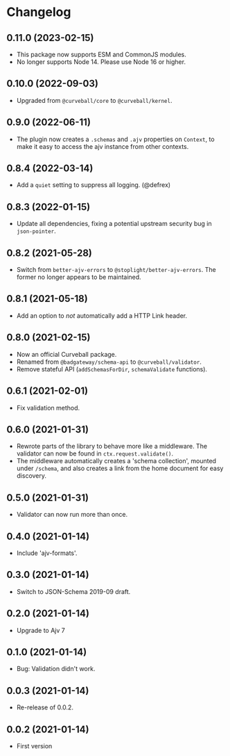 Changelog
=========

0.11.0 (2023-02-15)
-------------------

* This package now supports ESM and CommonJS modules.
* No longer supports Node 14. Please use Node 16 or higher.


0.10.0 (2022-09-03)
-------------------

* Upgraded from `@curveball/core` to `@curveball/kernel`.


0.9.0 (2022-06-11)
------------------

* The plugin now creates a `.schemas` and `.ajv` properties on `Context`, to
  make it easy to access the ajv instance from other contexts.


0.8.4 (2022-03-14)
------------------

* Add a `quiet` setting to suppress all logging. (@defrex)


0.8.3 (2022-01-15)
------------------

* Update all dependencies, fixing a potential upstream security bug in
  `json-pointer`.


0.8.2 (2021-05-28)
------------------

* Switch from `better-ajv-errors` to `@stoplight/better-ajv-errors`. The former
  no longer appears to be maintained.


0.8.1 (2021-05-18)
------------------

* Add an option to *not* automatically add a HTTP Link header.


0.8.0 (2021-02-15)
------------------

* Now an official Curveball package.
* Renamed from `@badgateway/schema-api` to `@curveball/validator`.
* Remove stateful API (`addSchemasForDir`, `schemaValidate` functions).


0.6.1 (2021-02-01)
------------------

* Fix validation method.


0.6.0 (2021-01-31)
------------------

* Rewrote parts of the library to behave more like a middleware. The validator
  can now be found in `ctx.request.validate()`.
* The middleware automatically creates a 'schema collection', mounted under
  `/schema`, and also creates a link from the home document for easy discovery.


0.5.0 (2021-01-31)
------------------

* Validator can now run more than once.


0.4.0 (2021-01-14)
------------------

* Include 'ajv-formats'.


0.3.0 (2021-01-14)
------------------

* Switch to JSON-Schema 2019-09 draft.


0.2.0 (2021-01-14)
------------------

* Upgrade to Ajv 7


0.1.0 (2021-01-14)
------------------

* Bug: Validation didn't work.


0.0.3 (2021-01-14)
------------------

* Re-release of 0.0.2.


0.0.2 (2021-01-14)
------------------

* First version
